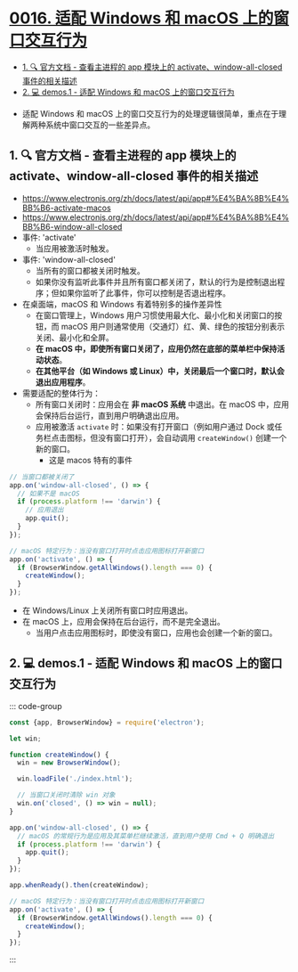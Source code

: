 # [0016. 适配 Windows 和 macOS 上的窗口交互行为](https://github.com/tnotesjs/TNotes.electron/tree/main/notes/0016.%20%E9%80%82%E9%85%8D%20Windows%20%E5%92%8C%20macOS%20%E4%B8%8A%E7%9A%84%E7%AA%97%E5%8F%A3%E4%BA%A4%E4%BA%92%E8%A1%8C%E4%B8%BA)

<!-- region:toc -->

- [1. 🔍 官方文档 - 查看主进程的 app 模块上的 activate、window-all-closed 事件的相关描述](#1--官方文档---查看主进程的-app-模块上的-activatewindow-all-closed-事件的相关描述)
- [2. 💻 demos.1 - 适配 Windows 和 macOS 上的窗口交互行为](#2--demos1---适配-windows-和-macos-上的窗口交互行为)

<!-- endregion:toc -->
- 适配 Windows 和 macOS 上的窗口交互行为的处理逻辑很简单，重点在于理解两种系统中窗口交互的一些差异点。

## 1. 🔍 官方文档 - 查看主进程的 app 模块上的 activate、window-all-closed 事件的相关描述

- https://www.electronjs.org/zh/docs/latest/api/app#%E4%BA%8B%E4%BB%B6-activate-macos
- https://www.electronjs.org/zh/docs/latest/api/app#%E4%BA%8B%E4%BB%B6-window-all-closed
- 事件: 'activate'
  - 当应用被激活时触发。
- 事件: 'window-all-closed'
  - 当所有的窗口都被关闭时触发。
  - 如果你没有监听此事件并且所有窗口都关闭了，默认的行为是控制退出程序；但如果你监听了此事件，你可以控制是否退出程序。
- 在桌面端，macOS 和 Windows 有着特别多的操作差异性
  - 在窗口管理上，Windows 用户习惯使用最大化、最小化和关闭窗口的按钮，而 macOS 用户则通常使用（交通灯）红、黄、绿色的按钮分别表示关闭、最小化和全屏。
  - **在 macOS 中，即使所有窗口关闭了，应用仍然在底部的菜单栏中保持活动状态**。
  - **在其他平台（如 Windows 或 Linux）中，关闭最后一个窗口时，默认会退出应用程序**。
- 需要适配的整体行为：
  - 所有窗口关闭时：应用会在 **非 macOS 系统** 中退出。在 macOS 中，应用会保持后台运行，直到用户明确退出应用。
  - 应用被激活 `activate` 时：如果没有打开窗口（例如用户通过 Dock 或任务栏点击图标，但没有窗口打开），会自动调用 `createWindow()` 创建一个新的窗口。
    - 这是 macos 特有的事件

```js
// 当窗口都被关闭了
app.on('window-all-closed', () => {
  // 如果不是 macOS
  if (process.platform !== 'darwin') {
    // 应用退出
    app.quit();
  }
});

// macOS 特定行为：当没有窗口打开时点击应用图标打开新窗口
app.on('activate', () => {
  if (BrowserWindow.getAllWindows().length === 0) {
    createWindow();
  }
});
```

- 在 Windows/Linux 上关闭所有窗口时应用退出。
- 在 macOS 上，应用会保持在后台运行，而不是完全退出。
  - 当用户点击应用图标时，即使没有窗口，应用也会创建一个新的窗口。

## 2. 💻 demos.1 - 适配 Windows 和 macOS 上的窗口交互行为

::: code-group

```js [index.js]
const {app, BrowserWindow} = require('electron');

let win;

function createWindow() {
  win = new BrowserWindow();

  win.loadFile('./index.html');

  // 当窗口关闭时清除 win 对象
  win.on('closed', () => win = null);
}

app.on('window-all-closed', () => {
  // macOS 的常规行为是应用及其菜单栏继续激活，直到用户使用 Cmd + Q 明确退出
  if (process.platform !== 'darwin') {
    app.quit();
  }
});

app.whenReady().then(createWindow);

// macOS 特定行为：当没有窗口打开时点击应用图标打开新窗口
app.on('activate', () => {
  if (BrowserWindow.getAllWindows().length === 0) {
    createWindow();
  }
});
```

:::
